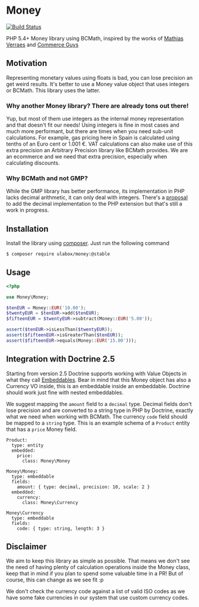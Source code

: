 # Money

[![Build Status](https://api.travis-ci.org/ulabox/money.png?branch=master)](http://travis-ci.org/ulabox/money)

PHP 5.4+ Money library using BCMath, inspired by the works of [Mathias Verraes][2] and [Commerce Guys][3]

## Motivation

Representing monetary values using floats is bad, you can lose precision an get weird results. It's better to use a Money value object that uses integers or BCMath. This library uses the latter.

### Why another Money library? There are already tons out there!

Yup, but most of them use integers as the internal money representation and that doesn't fit our needs! Using integers is fine in most cases and much more performant, but there are times when you need sub-unit calculations. For example, gas pricing here in Spain is calculated using tenths of an Euro cent or 1.001 €. VAT calculations can also make use of this extra precision an Arbitrary Precision library like BCMath provides. We are an ecommerce and we need that extra precision, especially when calculating discounts.

### Why BCMath and not GMP?

While the GMP library has better performance, its implementation in PHP lacks decimal arithmetic, it can only deal with integers. There's a [proposal][4] to add the decimal implementation to the PHP extension but that's still a work in progress.

## Installation

Install the library using [composer][1]. Just run the following command

```sh
$ composer require ulabox/money:@stable
```

## Usage

```php
<?php

use Money\Money;

$tenEUR = Money::EUR('10.00');
$twentyEUR = $tenEUR->add($tenEUR);
$fifteenEUR = $twentyEUR->subtract(Money::EUR('5.00'));

assert($tenEUR->isLessThan($twentyEUR));
assert($fifteenEUR->isGreaterThan($tenEUR));
assert($fifteenEUR->equals(Money::EUR('15.00')));

```
## Integration with Doctrine 2.5

Starting from version 2.5 Doctrine supports working with Value Objects in what they call [Embeddables][5]. Bear in mind that this Money object has also a Currency VO inside, this is an embeddable inside an embeddable. Doctrine should work just fine with nested embeddables.

We suggest mapping the `amount` field to a `decimal` type. Decimal fields don't lose precision and are converted to a string type in PHP by Doctrine, exactly what we need when working with BCMath. The currency `code` field should be mapped to a `string` type. This is an example schema of a `Product` entity that has a `price` Money field.

```
Product:
  type: entity
  embedded:
    price:
      class: Money\Money

Money\Money:
  type: embeddable
  fields:
    amount: { type: decimal, precision: 10, scale: 2 }
  embedded:
    currency:
      class: Money\Currency

Money\Currency
  type: embeddable
  fields:
    code: { type: string, length: 3 }

```
 
## Disclaimer

We aim to keep this library as simple as possible. That means we don't see the need of having plenty of calculation operations inside the Money class, keep that in mind if you plan to spend some valuable time in a PR! But of course, this can change as we see fit :p

We don't check the currency code against a list of valid ISO codes as we have some fake currencies in our system that use custom currency codes.

[1]: https://getcomposer.org
[2]: https://github.com/mathiasverraes/money
[3]: https://github.com/commerceguys/pricing
[4]: https://wiki.php.net/rfc/gmp-floating-point
[5]: http://doctrine-orm.readthedocs.org/en/latest/tutorials/embeddables.html
